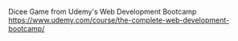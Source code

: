 Dicee Game from Udemy's Web Development Bootcamp
https://www.udemy.com/course/the-complete-web-development-bootcamp/